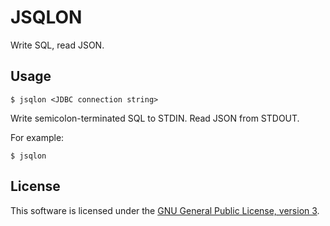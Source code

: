 # JSQLON

Write SQL, read JSON.

## Usage

    $ jsqlon <JDBC connection string>

Write semicolon-terminated SQL to STDIN. Read JSON from STDOUT.

For example:

    $ jsqlon

## License

This software is licensed under the [GNU General Public License, version 3][].

[GNU General Public License, version 3]: https://www.gnu.org/licenses/gpl-3.0.en.html
